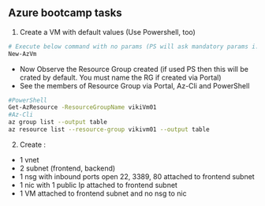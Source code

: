 ## Azure bootcamp tasks

1. Create a VM with default values (Use Powershell, too)

```powershell
# Execute below command with no params (PS will ask mandatory params i.e. Name and VM Cred only)
New-AzVm
```
* Now Observe the Resource Group created (if used PS then this will be crated by default. You must name the RG if created via Portal)  
* See the members of Resource Group via Portal, Az-Cli and PowerShell

```bash
#PowerShell
Get-AzResource -ResourceGroupName vikiVm01
#Az-Cli
az group list --output table
az resource list --resource-group vikivm01 --output table
```

2. Create :
* 1 vnet  
* 2 subnet (frontend, backend)  
* 1 nsg with inbound ports open 22, 3389, 80 attached to frontend subnet  
* 1 nic with 1 public Ip attached to frontend subnet 
* 1 VM attached to frontend subnet and no nsg to nic
